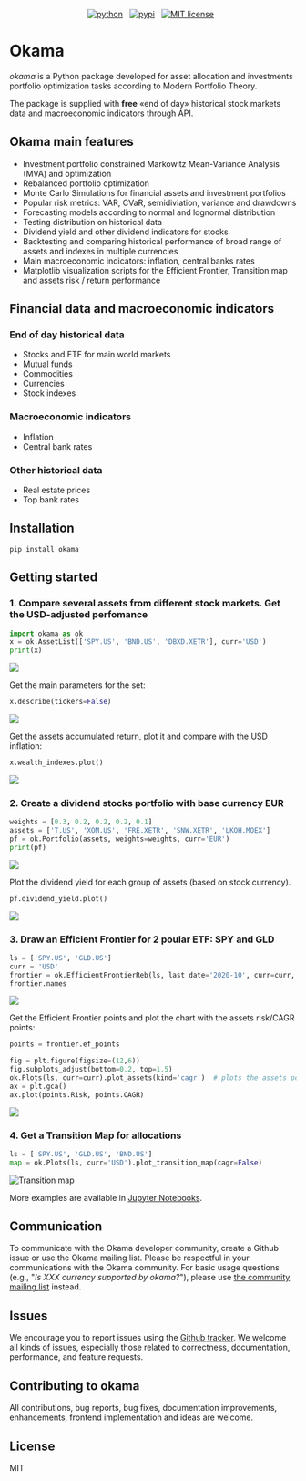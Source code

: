 <!-- buttons -->
<p align="center">
    <a href="https://www.python.org/">
        <img src="https://img.shields.io/badge/python-v3-brightgreen.svg"
            alt="python"></a> &nbsp;
    <a href="https://pypi.org/project/okama/">
        <img src="https://img.shields.io/badge/pypi-v0.87-brightgreen.svg"
            alt="pypi"></a> &nbsp;
    <a href="https://opensource.org/licenses/MIT">
        <img src="https://img.shields.io/badge/license-MIT-brightgreen.svg"
            alt="MIT license"></a> &nbsp;
</p>

<!-- content -->

# Okama

_okama_ is a Python package developed for asset allocation and investments portfolio optimization tasks according to Modern Portfolio Theory.

The package is supplied with **free** «end of day» historical stock markets data and macroeconomic indicators through API.

## Okama main features

- Investment portfolio constrained Markowitz Mean-Variance Analysis (MVA) and optimization
- Rebalanced portfolio optimization
- Monte Carlo Simulations for financial assets and investment portfolios
- Popular risk metrics: VAR, CVaR, semidiviation, variance and drawdowns
- Forecasting models according to normal and lognormal distribution
- Testing distribution on historical data
- Dividend yield and other dividend indicators for stocks
- Backtesting and comparing historical performance of broad range of assets and indexes in multiple currencies
- Main macroeconomic indicators: inflation, central banks rates
- Matplotlib visualization scripts for the Efficient Frontier, Transition map and assets risk / return performance

## Financial data and macroeconomic indicators

### End of day historical data

- Stocks and ETF for main world markets
- Mutual funds
- Commodities
- Currencies
- Stock indexes

### Macroeconomic indicators

- Inflation
- Central bank rates

### Other historical data

- Real estate prices
- Top bank rates

## Installation

`pip install okama`

## Getting started

### 1. Compare several assets from different stock markets. Get the USD-adjusted perfomance

```python
import okama as ok
x = ok.AssetList(['SPY.US', 'BND.US', 'DBXD.XETR'], curr='USD')
print(x)

```
![](../images/images/readmi01.jpg?raw=true) 

Get the main parameters for the set:
```python
x.describe(tickers=False)
```
![](../images/images/readmi02.jpg?raw=true) 

Get the assets accumulated return, plot it and compare with the USD inflation:
```python
x.wealth_indexes.plot()
```
![](../images/images/readmi03.jpg?raw=true) 

### 2. Create a dividend stocks portfolio with base currency EUR
```python
weights = [0.3, 0.2, 0.2, 0.2, 0.1]
assets = ['T.US', 'XOM.US', 'FRE.XETR', 'SNW.XETR', 'LKOH.MOEX']
pf = ok.Portfolio(assets, weights=weights, curr='EUR')
print(pf)
```
![](../images/images/readmi04.jpg?raw=true) 

Plot the dividend yield for each group of assets (based on stock currency).
```python
pf.dividend_yield.plot()
```
![](../images/images/readmi05.jpg?raw=true) 

### 3. Draw an Efficient Frontier for 2 poular ETF: SPY and GLD
```python
ls = ['SPY.US', 'GLD.US']
curr = 'USD'
frontier = ok.EfficientFrontierReb(ls, last_date='2020-10', curr=curr, reb_period='Y')  # Rebalancing periods is one year (dafault value)
frontier.names
```
![](../images/images/readmi06.jpg?raw=true) 

Get the Efficient Frontier points and plot the chart with the assets risk/CAGR points:
```python
points = frontier.ef_points

fig = plt.figure(figsize=(12,6))
fig.subplots_adjust(bottom=0.2, top=1.5)
ok.Plots(ls, curr=curr).plot_assets(kind='cagr')  # plots the assets points on the chart
ax = plt.gca()
ax.plot(points.Risk, points.CAGR) 
```
![](../images/images/readmi07.jpg?raw=true) 

### 4. Get a Transition Map for allocations
```python
ls = ['SPY.US', 'GLD.US', 'BND.US']
map = ok.Plots(ls, curr='USD').plot_transition_map(cagr=False)
```
![](../images/images/readmi08.jpg?v23-11-2020,raw=true "Transition map")

More examples are available in [Jupyter Notebooks](https://github.com/mbk-dev/okama/tree/master/notebooks).

## Communication

To communicate with the Okama developer community, create a Github issue or use the Okama mailing list. Please be respectful in your communications with the Okama community.
For basic usage questions (e.g., "_Is XXX currency supported by okama?_"), please use [the community mailing list](https://groups.google.com/g/okama_mpt) instead.

## Issues

We encourage you to report issues using the [Github tracker](https://github.com/mbk-dev/okama/issues). We welcome all kinds of issues, especially those related to correctness, documentation, performance, and feature requests.

## Contributing to okama

All contributions, bug reports, bug fixes, documentation improvements, enhancements, frontend implementation and ideas are welcome.

## License

MIT
